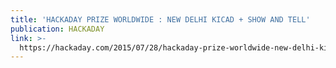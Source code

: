 ```yaml
---
title: 'HACKADAY PRIZE WORLDWIDE : NEW DELHI KICAD + SHOW AND TELL'
publication: HACKADAY
link: >-
  https://hackaday.com/2015/07/28/hackaday-prize-worldwide-new-delhi-kicad-show-and-tell/
---
```


